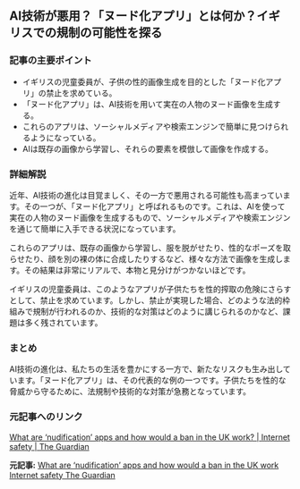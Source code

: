 ## AI技術が悪用？「ヌード化アプリ」とは何か？イギリスでの規制の可能性を探る

### 記事の主要ポイント

* イギリスの児童委員が、子供の性的画像生成を目的とした「ヌード化アプリ」の禁止を求めている。
* 「ヌード化アプリ」は、AI技術を用いて実在の人物のヌード画像を生成する。
* これらのアプリは、ソーシャルメディアや検索エンジンで簡単に見つけられるようになっている。
* AIは既存の画像から学習し、それらの要素を模倣して画像を作成する。

### 詳細解説

近年、AI技術の進化は目覚ましく、その一方で悪用される可能性も高まっています。その一つが、「ヌード化アプリ」と呼ばれるものです。これは、AIを使って実在の人物のヌード画像を生成するもので、ソーシャルメディアや検索エンジンを通じて簡単に入手できる状況になっています。

これらのアプリは、既存の画像から学習し、服を脱がせたり、性的なポーズを取らせたり、顔を別の裸の体に合成したりするなど、様々な方法で画像を生成します。その結果は非常にリアルで、本物と見分けがつかないほどです。

イギリスの児童委員は、このようなアプリが子供たちを性的搾取の危険にさらすとして、禁止を求めています。しかし、禁止が実現した場合、どのような法的枠組みで規制が行われるのか、技術的な対策はどのように講じられるのかなど、課題は多く残されています。

### まとめ

AI技術の進化は、私たちの生活を豊かにする一方で、新たなリスクも生み出しています。「ヌード化アプリ」は、その代表的な例の一つです。子供たちを性的な脅威から守るために、法規制や技術的な対策が急務となっています。

### 元記事へのリンク

[What are ‘nudification’ apps and how would a ban in the UK work? | Internet safety | The Guardian](https://www.theguardian.com/technology/2025/apr/28/what-are-nudification-apps-and-how-would-a-ban-in-the-uk-work)


**元記事:** [What are ‘nudification’ apps and how would a ban in the UK work Internet safety The Guardian](https://www.theguardian.com/technology/2025/apr/28/what-are-nudification-apps-how-would-uk-ban-work)